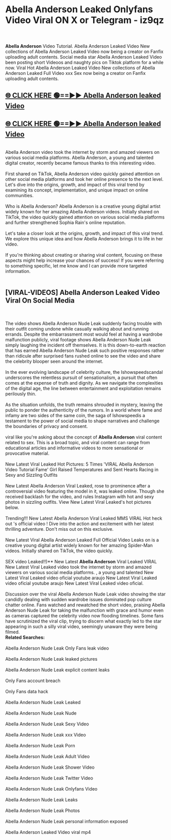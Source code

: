 <h1> Abella Anderson Leaked Onlyfans Video Viral ON X or Telegram - iz9qz </h1>

# 
<br>
<strong>Abella Anderson</strong> Video Tutorial. Abella Anderson Leaked Video New collections of  Abella Anderson Leaked Video now being a creator on Fanfix uploading adult contents. Social media star Abella Anderson Leaked Video been posting short Videoos and naughty pics on Tiktok platform for a while now. Viral Hot Abella Anderson Leaked Video New collections of Abella Anderson Leaked Full Video xxx Sex now being a creator on Fanfix uploading adult contents.
<br>

## [🌐 CLICK HERE 🟢==►► Abella Anderson leaked Video ](https://onlyclips.site?title=Abella_Anderson&ref=git)


## [🌐 CLICK HERE 🟢==►► Abella Anderson leaked Video ](https://onlyclips.site?title=Abella_Anderson&ref=git)

<br>
Abella Anderson video took the internet by storm and amazed viewers on various social media platforms. Abella Anderson, a young and talented digital creator, recently became famous thanks to this interesting video.
<br><br>
First shared on TikTok, Abella Anderson video quickly gained attention on other social media platforms and took her online presence to the next level. Let's dive into the origins, growth, and impact of this viral trend by examining its concept, implementation, and unique impact on online communities.
<br><br>
Who is Abella Anderson? Abella Anderson is a creative young digital artist widely known for her amazing Abella Anderson videos. Initially shared on TikTok, the video quickly gained attention on various social media platforms and further strengthened Sophia Rain's online reputation.
<br><br>
Let's take a closer look at the origins, growth, and impact of this viral trend. We explore this unique idea and how Abella Anderson brings it to life in her video.
<br><br>
If you're thinking about creating or sharing viral content, focusing on these aspects might help increase your chances of success! If you were referring to something specific, let me know and I can provide more targeted information.
<br><br>
<h2>[VIRAL-VIDEOS] Abella Anderson Leaked Video Viral On Social Media</h2>
<br><br>
The video shows Abella Anderson Nude Leak suddenly facing trouble with their outfit coming undone while casually walking about and running errands. Despite the embarrassment most would feel at having a wardrobe malfunction publicly, viral footage shows Abella Anderson Nude Leak simply laughing the incident off themselves. It is this down-to-earth reaction that has earned Abella Anderson Nude Leak such positive responses rather than ridicule after surprised fans rushed online to see the video and share the celebrity blooper seen around the internet.
<br><br>
In the ever evolving landscape of celebrity culture, the Ishowspeedscandal underscores the relentless pursuit of sensationalism, a pursuit that often comes at the expense of truth and dignity. As we navigate the complexities of the digital age, the line between entertainment and exploitation remains perilously thin.
<br><br>
As the situation unfolds, the truth remains shrouded in mystery, leaving the public to ponder the authenticity of the rumors. In a world where fame and infamy are two sides of the same coin, the saga of Ishowspeedis a testament to the power of social media to shape narratives and challenge the boundaries of privacy and consent.
<br><br>
viral like you're asking about the concept of <strong>Abella Anderson</strong> viral content related to sex. This is a broad topic, and viral content can range from educational articles and informative videos to more sensational or provocative material.
<br><br>
New Latest Viral Leaked Hot Pictures: 5 Times 'VIRAL Abella Anderson Video Tutorial Fame' Girl Raised Temperatures and Sent Hearts Racing in Sexy and Sizzling Outfits
<br><br>
New Latest Abella Anderson Viral Leaked, rose to prominence after a controversial video featuring the model in it, was leaked online. Though she received backlash for the video, and rules Instagram with hot and sexy photos in sizzling outfits. View New Latest Viral Leaked's hot pictures below.
<br><br>
Trending!!! New Latest Abella Anderson Viral Leaked MMS VIRAL Hot heck out 's official video ! Dive into the action and excitement with her latest thrilling adventure. Don't miss out on this exclusive.
<br><br>
New Latest Viral Abella Anderson Leaked Full Official Video Leaks on  is a creative young digital artist widely known for her amazing Spider-Man videos. Initially shared on TikTok, the video quickly.
<br><br>
SEX video Leaked!!)** New Latest <strong>Abella Anderson</strong> Viral Leaked VIRAL New Latest Viral Leaked video took the internet by storm and amazed viewers on various social media platforms. , a young and talented New Latest Viral Leaked video oficial youtube araujo New Latest Viral Leaked video oficial youtube araujo New Latest Viral Leaked video oficial.
<br><br>
Discussion over the viral Abella Anderson Nude Leak video showing the star candidly dealing with sudden wardrobe issues dominated pop culture chatter online. Fans watched and rewatched the short video, praising Abella Anderson Nude Leak for taking the malfunction with grace and humor even as cameras captured the celebrity video now flooding timelines. Some fans have scrutinized the viral clip, trying to discern what exactly led to the star appearing in such a silly viral video, seemingly unaware they were being filmed.
<br>
<strong>Related Searches:</strong>
<br><br>
Abella Anderson Nude Leak Only Fans leak video
<br><br>
Abella Anderson Nude Leak leaked pictures
<br><br>
Abella Anderson Nude Leak explicit content leaks
<br><br>
Only Fans account breach
<br><br>
Only Fans data hack
<br><br>
Abella Anderson Nude Leak Leaked
<br><br>
Abella Anderson Nude Leak Nude
<br><br>
Abella Anderson Nude Leak Sexy Video
<br><br>
Abella Anderson Nude Leak xxx Video
<br><br>
Abella Anderson Nude Leak Porn
<br><br>
Abella Anderson Nude Leak Adult Video
<br><br>
Abella Anderson Nude Leak Shower Video
<br><br>
Abella Anderson Nude Leak Twitter Video
<br><br>
Abella Anderson Nude Leak Onlyfans Video
<br><br>
Abella Anderson Nude Leak Leaks
<br><br>
Abella Anderson Nude Leak Photos
<br><br>
Abella Anderson Nude Leak personal information exposed
<br><br>
Abella Anderson Leaked Video viral mp4